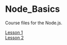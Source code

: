 # Node_Basics
Course files for the Node.js.

<a href="https://github.com/AhmedMohameed96/Node_Basics/tree/lesson1">Lesson 1</a> <br>
<a href="https://github.com/AhmedMohameed96/Node_Basics/tree/lesson2">Lesson 2</a>

